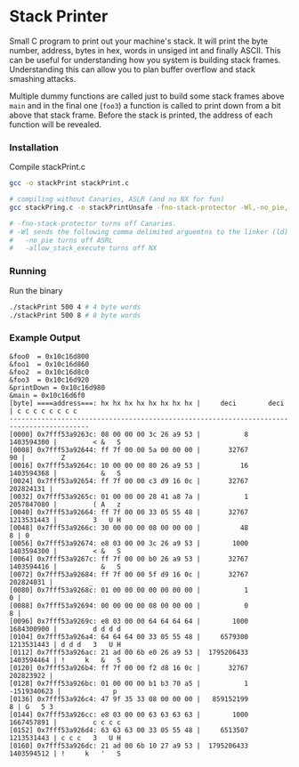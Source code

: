# Stack Printer
Small C program to print out your machine's stack.
It will print the byte number, address, bytes in hex, words in unsiged int and finally ASCII.
This can be useful for understanding how you system is building stack frames. Understanding this can allow you to plan buffer overflow and stack smashing attacks.

Multiple dummy functions are called just to build some stack frames above `main` and in the final one (`foo3`) a function is called to print down from a bit above that stack frame. Before the stack is printed, the address of each function will be revealed.

### Installation
Compile stackPrint.c
```sh
gcc -o stackPrint stackPrint.c

# compiling without Canaries, ASLR (and no NX for fun)
gcc stackPring.c -o stackPrintUnsafe -fno-stack-protector -Wl,-no_pie,-allow_stack_execute

# -fno-stack-protector turns off Canaries.
# -Wl sends the following comma delimited arguemtns to the linker (ld)
#   -no_pie turns off ASRL
#   -allow_stack_execute turns off NX
```

### Running
Run the binary
```sh
./stackPrint 500 4 # 4 byte words
./stackPrint 500 8 # 8 byte words
```


### Example Output
```
&foo0  = 0x10c16d800
&foo1  = 0x10c16d860
&foo2  = 0x10c16d8c0
&foo3  = 0x10c16d920
&printDown = 0x10c16d980
&main = 0x10c16d6f0
[byte] ====address===: hx hx hx hx hx hx hx hx |     deci        deci    | c c c c c c c c
------------------------------------------------------------------------------------------
[0000] 0x7fff53a9263c: 08 00 00 00 3c 26 a9 53 |           8  1403594300 |         < &   S
[0008] 0x7fff53a92644: ff 7f 00 00 5a 00 00 00 |       32767          90 |         Z
[0016] 0x7fff53a9264c: 10 00 00 00 80 26 a9 53 |          16  1403594368 |           &   S
[0024] 0x7fff53a92654: ff 7f 00 00 c3 d9 16 0c |       32767   202824131 |
[0032] 0x7fff53a9265c: 01 00 00 00 28 41 a8 7a |           1  2057847080 |         ( A   z
[0040] 0x7fff53a92664: ff 7f 00 00 33 05 55 48 |       32767  1213531443 |         3   U H
[0048] 0x7fff53a9266c: 30 00 00 00 08 00 00 00 |          48           8 | 0
[0056] 0x7fff53a92674: e8 03 00 00 3c 26 a9 53 |        1000  1403594300 |         < &   S
[0064] 0x7fff53a9267c: ff 7f 00 00 b0 26 a9 53 |       32767  1403594416 |           &   S
[0072] 0x7fff53a92684: ff 7f 00 00 5f d9 16 0c |       32767   202824031 |         _
[0080] 0x7fff53a9268c: 01 00 00 00 00 00 00 00 |           1           0 |
[0088] 0x7fff53a92694: 00 00 00 00 08 00 00 00 |           0           8 |
[0096] 0x7fff53a9269c: e8 03 00 00 64 64 64 64 |        1000  1684300900 |         d d d d
[0104] 0x7fff53a926a4: 64 64 64 00 33 05 55 48 |     6579300  1213531443 | d d d   3   U H
[0112] 0x7fff53a926ac: 21 ad 00 6b e0 26 a9 53 |  1795206433  1403594464 | !     k   &   S
[0120] 0x7fff53a926b4: ff 7f 00 00 f2 d8 16 0c |       32767   202823922 |
[0128] 0x7fff53a926bc: 01 00 00 00 b1 b3 70 a5 |           1 -1519340623 |             p
[0136] 0x7fff53a926c4: 47 9f 35 33 08 00 00 00 |   859152199           8 | G   5 3
[0144] 0x7fff53a926cc: e8 03 00 00 63 63 63 63 |        1000  1667457891 |         c c c c
[0152] 0x7fff53a926d4: 63 63 63 00 33 05 55 48 |     6513507  1213531443 | c c c   3   U H
[0160] 0x7fff53a926dc: 21 ad 00 6b 10 27 a9 53 |  1795206433  1403594512 | !     k   '   S
```
